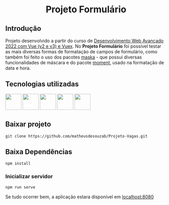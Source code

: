 <h1 align="center">
  <p align="center">Projeto Formulário</p>
</h1>

## Introdução

Projeto desenvolvido a partir do curso de [Desenvolvimento Web Avançado 2022 com Vue (v2 e v3) e Vuex](https://www.udemy.com/course/desenvolvimento-web-avancado-com-vue-strapi-vuex-e-vuetify/). No **Projeto Formulário** foi possível testar as mais diversas formas de formatação de campos de formulário, como também foi feito o uso dos pacotes [maska](https://beholdr.github.io/maska/#/?id=live-demo) - que possui diversas funcionalidades de máscara e do pacote [moment](https://momentjs.com/), usado na formatação de data e hora.

## Tecnologias utilizadas

<div style="display: inline_block">
    <img src="https://user-images.githubusercontent.com/60266964/204157235-0ad813df-82db-4233-8bd3-32daa6387634.png" width="50" height="50"/>
    <img src="https://user-images.githubusercontent.com/60266964/204157268-687424c0-0504-42a4-89da-d0c8d30c5f86.png" width="50" height="50"/>
    <img src="https://user-images.githubusercontent.com/60266964/204157283-b894f930-e87a-49bf-86b1-07a8e125cfe4.png" width="50" height="50" />
    <img src="https://user-images.githubusercontent.com/60266964/204157322-af427fa7-6a39-4f41-a721-47a165c41fe7.png" width="50" height="50" />
    <img src="https://user-images.githubusercontent.com/60266964/204157341-f1bb413e-ca6b-421d-bbf3-64d19a9d3869.png" width="50" height="50" /> </div>

## Baixar projeto

```
git clone https://github.com/matheusdesouzab/Projeto-Vagas.git
```

## Baixa Dependências
```
npm install
```

### Inicializar servidor
```
npm run serve
```

Se tudo ocorrer bem, a aplicação estara disponível em [localhost:8080](http://localhost:8080)

